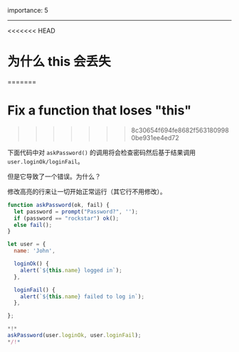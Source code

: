 importance: 5

---

<<<<<<< HEAD
# 为什么 this 会丢失
=======
# Fix a function that loses "this"
>>>>>>> 8c30654f694fe8682f5631809980be931ee4ed72

下面代码中对 `askPassword()` 的调用将会检查密码然后基于结果调用 `user.loginOk/loginFail`。

但是它导致了一个错误。为什么？

修改高亮的行来让一切开始正常运行（其它行不用修改）。

```js run
function askPassword(ok, fail) {
  let password = prompt("Password?", '');
  if (password == "rockstar") ok();
  else fail();
}

let user = {
  name: 'John',

  loginOk() {
    alert(`${this.name} logged in`);
  },

  loginFail() {
    alert(`${this.name} failed to log in`);
  },

};

*!*
askPassword(user.loginOk, user.loginFail);
*/!*
```
